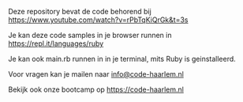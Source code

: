 Deze repository bevat de code behorend bij https://www.youtube.com/watch?v=rPbTqKiQrGk&t=3s

Je kan deze code samples in je browser runnen in https://repl.it/languages/ruby

Je kan ook main.rb runnen in in je terminal, mits Ruby is geinstalleerd.

Voor vragen kan je mailen naar info@code-haarlem.nl

Bekijk ook onze bootcamp op https://code-haarlem.nl
